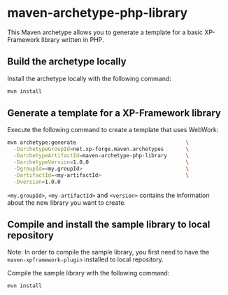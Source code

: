 maven-archetype-php-library
=======================================================================

This Maven archetype allows you to generate a template for a basic
XP-Framework library written in PHP.

Build the archetype locally
-----------------------------------------------------------------------

Install the archetype locally with the following command:

```sh
mvn install
```

Generate a template for a XP-Framework library
-----------------------------------------------------------------------

Execute the following command to create a template that uses WebWork:

```sh
mvn archetype:generate                                   \
  -DarchetypeGroupId=net.xp-forge.maven.archetypes       \
  -DarchetypeArtifactId=maven-archetype-php-library      \
  -DarchetypeVersion=1.0.0                               \
  -DgroupId=<my.groupId>                                 \
  -DartifactId=<my-artifactId>                           \
  -Dversion=1.0.0
```

`<my.groupId>`, `<my-artifactId>` and `<version>` contains the information
about the new library you want to create.

Compile and install the sample library to local repository
-----------------------------------------------------------------------

Note: In order to compile the sample library, you first need to have
the `maven-xpframework-plugin` installed to local repository.

Compile the sample library with the following command:

```sh
mvn install
```
